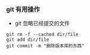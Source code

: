### git 有用操作
+ git 忽略已经提交的文件
```
git rm -f --cached dir/file
git add dir/file
git commit -m "删除版本库的东西"
```

